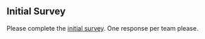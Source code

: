 Initial Survey
---------
Please complete the [initial survey](https://docs.google.com/forms/d/1UOvP4bDtMsMZMSnJgBWmNlRJn1AUSz9hQfscw7_tWm8/viewform).  One response per team please.